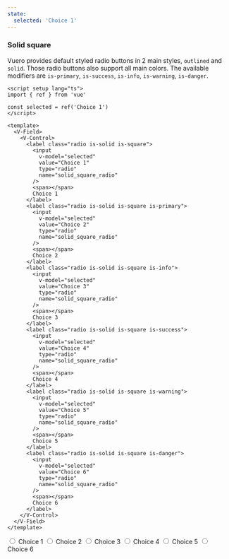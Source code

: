 ```yaml
---
state:
  selected: 'Choice 1'
---
```


### Solid square

Vuero provides default styled radio buttons in 2 main styles,
`outlined` and `solid`. Those radio buttons also support all main colors.
The available modifiers are `is-primary`, `is-success`, `is-info`,
`is-warning`, `is-danger`.

<!--code-->

```vue
<script setup lang="ts">
import { ref } from 'vue'

const selected = ref('Choice 1')
</script>

<template>
  <V-Field>
    <V-Control>
      <label class="radio is-solid is-square">
        <input
          v-model="selected"
          value="Choice 1"
          type="radio"
          name="solid_square_radio"
        />
        <span></span>
        Choice 1
      </label>
      <label class="radio is-solid is-square is-primary">
        <input
          v-model="selected"
          value="Choice 2"
          type="radio"
          name="solid_square_radio"
        />
        <span></span>
        Choice 2
      </label>
      <label class="radio is-solid is-square is-info">
        <input
          v-model="selected"
          value="Choice 3"
          type="radio"
          name="solid_square_radio"
        />
        <span></span>
        Choice 3
      </label>
      <label class="radio is-solid is-square is-success">
        <input
          v-model="selected"
          value="Choice 4"
          type="radio"
          name="solid_square_radio"
        />
        <span></span>
        Choice 4
      </label>
      <label class="radio is-solid is-square is-warning">
        <input
          v-model="selected"
          value="Choice 5"
          type="radio"
          name="solid_square_radio"
        />
        <span></span>
        Choice 5
      </label>
      <label class="radio is-solid is-square is-danger">
        <input
          v-model="selected"
          value="Choice 6"
          type="radio"
          name="solid_square_radio"
        />
        <span></span>
        Choice 6
      </label>
    </V-Control>
  </V-Field>
</template>
```

<!--/code-->

<!--example-->

<V-Field>
  <V-Control>
    <label class="radio is-solid is-square">
      <input
        v-model="frontmatter.state.selected"
        value="Choice 1"
        type="radio"
        name="solid_square_radio"
      />
      <span></span>
      Choice 1
    </label>
    <label class="radio is-solid is-square is-primary">
      <input
        v-model="frontmatter.state.selected"
        value="Choice 2"
        type="radio"
        name="solid_square_radio"
      />
      <span></span>
      Choice 2
    </label>
    <label class="radio is-solid is-square is-info">
      <input
        v-model="frontmatter.state.selected"
        value="Choice 3"
        type="radio"
        name="solid_square_radio"
      />
      <span></span>
      Choice 3
    </label>
    <label class="radio is-solid is-square is-success">
      <input
        v-model="frontmatter.state.selected"
        value="Choice 4"
        type="radio"
        name="solid_square_radio"
      />
      <span></span>
      Choice 4
    </label>
    <label class="radio is-solid is-square is-warning">
      <input
        v-model="frontmatter.state.selected"
        value="Choice 5"
        type="radio"
        name="solid_square_radio"
      />
      <span></span>
      Choice 5
    </label>
    <label class="radio is-solid is-square is-danger">
      <input
        v-model="frontmatter.state.selected"
        value="Choice 6"
        type="radio"
        name="solid_square_radio"
      />
      <span></span>
      Choice 6
    </label>
  </V-Control>
</V-Field>

<!--/example-->
